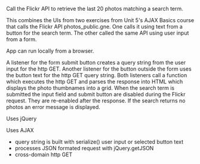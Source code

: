 
Call the Flickr API to retrieve the last 20 photos matching a search term.

This combines the UIs from two exercises from Unit 5's AJAX Basics course that calls the Flickr API photos_public.gne. One calls it using text from a button for the search term. The other called the same API using user input from a form.

App can run locally from a browser.

A listener for the form submit button creates a query string from the user input for the http GET. Another listener for the button outside the form uses the button text for the http GET query string. Both listeners call a function which executes the http GET and parses the response into HTML which displays the photo thumbnames into a grid.
When the search term is submitted the input field and submit button are disabled during the Flickr request. They are re-enabled after the response.
If the search returns no photos an error message is displayed.

Uses jQuery

Uses AJAX
- query string is built with serialize() user input or selected button text 
- processes JSON formated request with jQuery.getJSON
- cross-domain http GET
